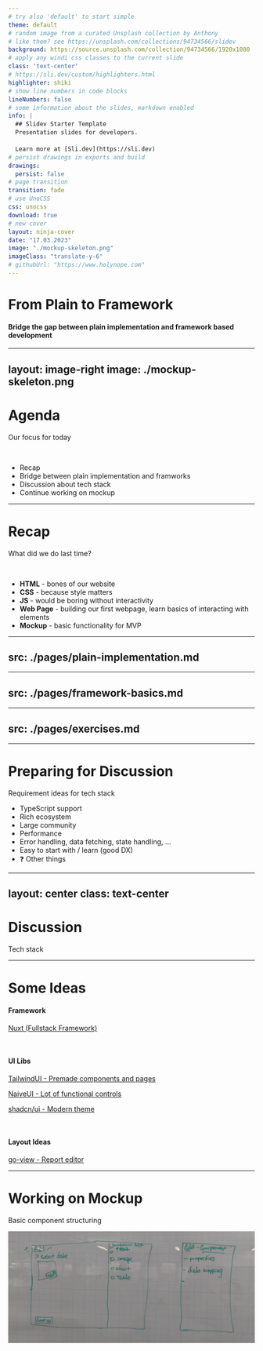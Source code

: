 ```yaml
---
# try also 'default' to start simple
theme: default
# random image from a curated Unsplash collection by Anthony
# like them? see https://unsplash.com/collections/94734566/slidev
background: https://source.unsplash.com/collection/94734566/1920x1080
# apply any windi css classes to the current slide
class: 'text-center'
# https://sli.dev/custom/highlighters.html
highlighter: shiki
# show line numbers in code blocks
lineNumbers: false
# some information about the slides, markdown enabled
info: |
  ## Slidev Starter Template
  Presentation slides for developers.

  Learn more at [Sli.dev](https://sli.dev)
# persist drawings in exports and build
drawings:
  persist: false
# page transition
transition: fade
# use UnoCSS
css: unocss
download: true
# new cover
layout: ninja-cover
date: "17.03.2023"
image: "./mockup-skeleton.png"
imageClass: "translate-y-6"
# githubUrl: "https://www.holynope.com"
---
```


# From Plain to Framework

#### Bridge the gap between plain implementation and framework based development

---
layout: image-right
image: ./mockup-skeleton.png
---

# Agenda
Our focus for today

<br>

- Recap
- Bridge between plain implementation and framworks
- Discussion about tech stack
- Continue working on mockup



---

# Recap 
What did we do last time?

<br>

<!-- for more icons check here: https://icones.js.org/collection/all?s=construct -->
- <vscode-icons-file-type-html class="tab"/> **HTML** - bones of our website
- <vscode-icons-file-type-css class="tab"/> **CSS** - because style matters
- <vscode-icons-file-type-js class="tab"/> **JS** - would be boring without interactivity
- <twemoji-building-construction class="tab"/> **Web Page** - building our first webpage, learn basics of interacting with elements
- <arcticons-grid-drawing-for-artist class="tab"/> **Mockup** - basic functionality for MVP

<style>
  .tab {
    margin-right: 1rem;
  }
</style>
---
src: ./pages/plain-implementation.md
---
---
src: ./pages/framework-basics.md
---
---
src: ./pages/exercises.md
---

---

# Preparing for Discussion
Requirement ideas for tech stack

- TypeScript support
- Rich ecosystem
- Large community
- Performance
- Error handling, data fetching, state handling, ...
- Easy to start with / learn (good DX)
- ❓ Other things


---
layout: center
class: text-center
---

# Discussion
Tech stack

---

# Some Ideas

#### Framework
[Nuxt (Fullstack Framework)](https://nuxt.com/)

<br/>

#### UI Libs
[TailwindUI - Premade components and pages](https://tailwindui.com/)

[NaiveUI - Lot of functional controls](https://www.naiveui.com/en-US/os-theme)

[shadcn/ui - Modern theme](https://ui.shadcn.com/)

<br/>

#### Layout Ideas
[go-view - Report editor](https://github.com/dromara/go-view)

---

# Working on Mockup
Basic component structuring

<img src="/basic-mockup.jpg" class="h-75% shadow-md b-1">
